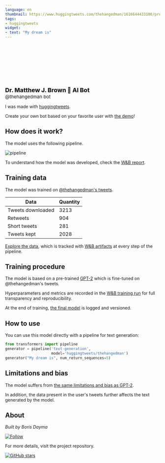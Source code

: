 ```yaml
---
language: en
thumbnail: https://www.huggingtweets.com/thehangedman/1616644433106/predictions.png
tags:
- huggingtweets
widget:
- text: "My dream is"
---
```


<div>
<div style="width: 132px; height:132px; border-radius: 50%; background-size: cover; background-image: url('https://pbs.twimg.com/profile_images/1325516737203363841/oOYBhMPV_400x400.jpg')">
</div>
<div style="margin-top: 8px; font-size: 19px; font-weight: 800">Dr. Matthew J. Brown 🤖 AI Bot </div>
<div style="font-size: 15px">@thehangedman bot</div>
</div>

I was made with [huggingtweets](https://github.com/borisdayma/huggingtweets).

Create your own bot based on your favorite user with [the demo](https://colab.research.google.com/github/borisdayma/huggingtweets/blob/master/huggingtweets-demo.ipynb)!

## How does it work?

The model uses the following pipeline.

![pipeline](https://github.com/borisdayma/huggingtweets/blob/master/img/pipeline.png?raw=true)

To understand how the model was developed, check the [W&B report](https://app.wandb.ai/wandb/huggingtweets/reports/HuggingTweets-Train-a-model-to-generate-tweets--VmlldzoxMTY5MjI).

## Training data

The model was trained on [@thehangedman's tweets](https://twitter.com/thehangedman).

| Data | Quantity |
| --- | --- |
| Tweets downloaded | 3213 |
| Retweets | 904 |
| Short tweets | 281 |
| Tweets kept | 2028 |

[Explore the data](https://wandb.ai/wandb/huggingtweets/runs/35p8cvk8/artifacts), which is tracked with [W&B artifacts](https://docs.wandb.com/artifacts) at every step of the pipeline.

## Training procedure

The model is based on a pre-trained [GPT-2](https://huggingface.co/gpt2) which is fine-tuned on @thehangedman's tweets.

Hyperparameters and metrics are recorded in the [W&B training run](https://wandb.ai/wandb/huggingtweets/runs/3p0ezjhy) for full transparency and reproducibility.

At the end of training, [the final model](https://wandb.ai/wandb/huggingtweets/runs/3p0ezjhy/artifacts) is logged and versioned.

## How to use

You can use this model directly with a pipeline for text generation:

```python
from transformers import pipeline
generator = pipeline('text-generation',
                     model='huggingtweets/thehangedman')
generator("My dream is", num_return_sequences=5)
```

## Limitations and bias

The model suffers from [the same limitations and bias as GPT-2](https://huggingface.co/gpt2#limitations-and-bias).

In addition, the data present in the user's tweets further affects the text generated by the model.

## About

*Built by Boris Dayma*

[![Follow](https://img.shields.io/twitter/follow/borisdayma?style=social)](https://twitter.com/intent/follow?screen_name=borisdayma)

For more details, visit the project repository.

[![GitHub stars](https://img.shields.io/github/stars/borisdayma/huggingtweets?style=social)](https://github.com/borisdayma/huggingtweets)

